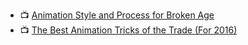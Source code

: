 - :tv: [Animation Style and Process for Broken Age](https://youtu.be/iWEVY4ujyI4)
- :tv: [The Best Animation Tricks of the Trade (For 2016)](https://youtu.be/_1j5Tf6ulII)
